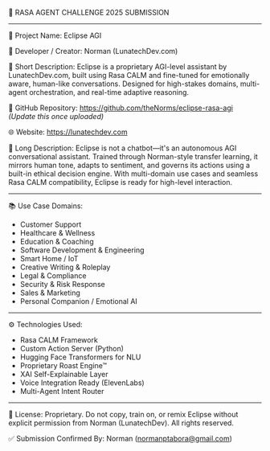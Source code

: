 🚀 RASA AGENT CHALLENGE 2025 SUBMISSION

---

🧾 Project Name:
Eclipse AGI

👤 Developer / Creator:
Norman (LunatechDev.com)

📄 Short Description:
Eclipse is a proprietary AGI-level assistant by LunatechDev.com, built using Rasa CALM and fine-tuned for emotionally aware, human-like conversations. Designed for high-stakes domains, multi-agent orchestration, and real-time adaptive reasoning.

🔗 GitHub Repository:
https://github.com/theNorms/eclipse-rasa-agi *(Update this once uploaded)*

🌐 Website:
https://lunatechdev.com

🧠 Long Description:
Eclipse is not a chatbot—it's an autonomous AGI conversational assistant. Trained through Norman-style transfer learning, it mirrors human tone, adapts to sentiment, and governs its actions using a built-in ethical decision engine. With multi-domain use cases and seamless Rasa CALM compatibility, Eclipse is ready for high-level interaction.

---

📚 Use Case Domains:
- Customer Support  
- Healthcare & Wellness  
- Education & Coaching  
- Software Development & Engineering  
- Smart Home / IoT  
- Creative Writing & Roleplay  
- Legal & Compliance  
- Security & Risk Response  
- Sales & Marketing  
- Personal Companion / Emotional AI  

---

⚙️ Technologies Used:
- Rasa CALM Framework  
- Custom Action Server (Python)  
- Hugging Face Transformers for NLU  
- Proprietary Roast Engine™  
- XAI Self-Explainable Layer  
- Voice Integration Ready (ElevenLabs)  
- Multi-Agent Intent Router  

---

📜 License:
Proprietary. Do not copy, train on, or remix Eclipse without explicit permission from Norman (LunatechDev). All rights reserved.

✅ Submission Confirmed By:
Norman (normanptabora@gmail.com)

